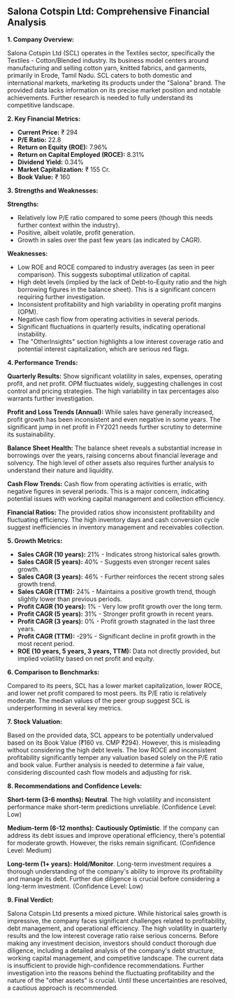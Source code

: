 ## Salona Cotspin Ltd: Comprehensive Financial Analysis

**1. Company Overview:**

Salona Cotspin Ltd (SCL) operates in the Textiles sector, specifically the Textiles - Cotton/Blended industry.  Its business model centers around manufacturing and selling cotton yarn, knitted fabrics, and garments, primarily in Erode, Tamil Nadu. SCL caters to both domestic and international markets, marketing its products under the "Salona" brand.  The provided data lacks information on its precise market position and notable achievements.  Further research is needed to fully understand its competitive landscape.

**2. Key Financial Metrics:**

* **Current Price:** ₹ 294
* **P/E Ratio:** 22.8
* **Return on Equity (ROE):** 7.96%
* **Return on Capital Employed (ROCE):** 8.31%
* **Dividend Yield:** 0.34%
* **Market Capitalization:** ₹ 155 Cr.
* **Book Value:** ₹ 160

**3. Strengths and Weaknesses:**

**Strengths:**

* Relatively low P/E ratio compared to some peers (though this needs further context within the industry).
* Positive, albeit volatile, profit generation.
*  Growth in sales over the past few years (as indicated by CAGR).

**Weaknesses:**

* Low ROE and ROCE compared to industry averages (as seen in peer comparison). This suggests suboptimal utilization of capital.
* High debt levels (implied by the lack of Debt-to-Equity ratio and the high borrowing figures in the balance sheet).  This is a significant concern requiring further investigation.
* Inconsistent profitability and high variability in operating profit margins (OPM).
* Negative cash flow from operating activities in several periods.
* Significant fluctuations in quarterly results, indicating operational instability.
* The "OtherInsights" section highlights a low interest coverage ratio and potential interest capitalization, which are serious red flags.


**4. Performance Trends:**

**Quarterly Results:** Show significant volatility in sales, expenses, operating profit, and net profit. OPM fluctuates widely, suggesting challenges in cost control and pricing strategies.  The high variability in tax percentages also warrants further investigation.

**Profit and Loss Trends (Annual):**  While sales have generally increased, profit growth has been inconsistent and even negative in some years.  The significant jump in net profit in FY2021 needs further scrutiny to determine its sustainability.

**Balance Sheet Health:**  The balance sheet reveals a substantial increase in borrowings over the years, raising concerns about financial leverage and solvency.  The high level of other assets also requires further analysis to understand their nature and liquidity.

**Cash Flow Trends:**  Cash flow from operating activities is erratic, with negative figures in several periods. This is a major concern, indicating potential issues with working capital management and collection efficiency.

**Financial Ratios:**  The provided ratios show inconsistent profitability and fluctuating efficiency.  The high inventory days and cash conversion cycle suggest inefficiencies in inventory management and receivables collection.


**5. Growth Metrics:**

* **Sales CAGR (10 years):** 21% -  Indicates strong historical sales growth.
* **Sales CAGR (5 years):** 40% -  Suggests even stronger recent sales growth.
* **Sales CAGR (3 years):** 46% -  Further reinforces the recent strong sales growth trend.
* **Sales CAGR (TTM):** 24% -  Maintains a positive growth trend, though slightly lower than previous periods.
* **Profit CAGR (10 years):** 1% -  Very low profit growth over the long term.
* **Profit CAGR (5 years):** 31% -  Stronger profit growth in recent years.
* **Profit CAGR (3 years):** 0% -  Profit growth stagnated in the last three years.
* **Profit CAGR (TTM):** -29% -  Significant decline in profit growth in the most recent period.
* **ROE (10 years, 5 years, 3 years, TTM):**  Data not directly provided, but implied volatility based on net profit and equity.

**6. Comparison to Benchmarks:**

Compared to its peers, SCL has a lower market capitalization, lower ROCE, and lower net profit compared to most peers.  Its P/E ratio is relatively moderate.  The median values of the peer group suggest SCL is underperforming in several key metrics.

**7. Stock Valuation:**

Based on the provided data, SCL appears to be potentially undervalued based on its Book Value (₹160 vs. CMP ₹294). However, this is misleading without considering the high debt levels.  The low ROCE and inconsistent profitability significantly temper any valuation based solely on the P/E ratio and book value.  Further analysis is needed to determine a fair value, considering discounted cash flow models and adjusting for risk.

**8. Recommendations and Confidence Levels:**

**Short-term (3-6 months):** **Neutral**.  The high volatility and inconsistent performance make short-term predictions unreliable.  (Confidence Level: Low)

**Medium-term (6-12 months):** **Cautiously Optimistic**.  If the company can address its debt issues and improve operational efficiency, there's potential for moderate growth. However, the risks remain significant. (Confidence Level: Medium)

**Long-term (1+ years):** **Hold/Monitor**.  Long-term investment requires a thorough understanding of the company's ability to improve its profitability and manage its debt.  Further due diligence is crucial before considering a long-term investment. (Confidence Level: Low)


**9. Final Verdict:**

Salona Cotspin Ltd presents a mixed picture. While historical sales growth is impressive, the company faces significant challenges related to profitability, debt management, and operational efficiency.  The high volatility in quarterly results and the low interest coverage ratio raise serious concerns.  Before making any investment decision, investors should conduct thorough due diligence, including a detailed analysis of the company's debt structure, working capital management, and competitive landscape.  The current data is insufficient to provide high-confidence recommendations.  Further investigation into the reasons behind the fluctuating profitability and the nature of the "other assets" is crucial.  Until these uncertainties are resolved, a cautious approach is recommended.
